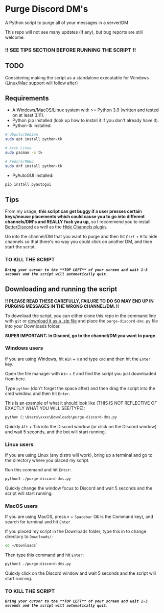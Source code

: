# Purge Discord DM's
A Python script to purge all of your messages in a server/DM

This repo will not see many updates (if any), but bug reports are still welcome.

### !! SEE TIPS SECTION BEFORE RUNNING THE SCRIPT !!

## TODO

Considering making the script as a standalone executable for Windows (Linux/Mac support will follow after)

## Requirements 

- A Windows/MacOS/Linux system with >= Python 3.9 (written and tested on at least 3.11).
- Python pip installed (look up how to install it if you don't already have it).
- Python-tk installed.
```bash
# Ubuntu/Debian
sudo apt install python-tk

# Arch Linux
sudo pacman -S tk

# Fedora/RHEL
sudo dnf install python-tk
```
- PyAutoGUI installed:
```bash
pip install pyautogui
```

## Tips

From my usage, **this script can get buggy if a user presses certain keys/mouse placements which could cause you to go into different channels/DM's and REALLY fuck you up,** so I recommend you to install [BetterDiscord](https://betterdiscord.app/) as well as the [Hide Channels plugin](https://betterdiscord.app/plugin/Hide%20Channels). 

Go into the channel/DM that you want to purge and then hit `Ctrl` + `H` to hide channels so that there's no way you could click on another DM, and then start the script.

### TO KILL THE SCRIPT

___`Bring your cursor to the **TOP LEFT** of your screen and wait 1-3 seconds and the script will automatically quit.`___

## Downloading and running the script

__!! PLEASE READ THESE CAREFULLY, FAILURE TO DO SO MAY END UP IN PURGING MESSAGES IN THE WRONG CHANNEL/DM. !!__

To download the script, you can either clone this repo in the command line with `git` or [download it as a .zip file](https://github.com/michaelScopic/purge-discord-dms/archive/refs/heads/main.zip) and place the `purge-discord-dms.py` file into your Downloads folder.

**SUPER IMPORTANT: In Discord, go to the channel/DM you want to purge.**

### Windows users

If you are using Windows, hit `Win` + `R` and type `cmd` and then hit the `Enter` key.

Open the file manager with `Win` + `E` and find the script you just downloaded from here.

Type `python` (don't forget the space after) and then drag the script into the cmd window, and then hit `Enter`.

This is an example of what it should look like (THIS IS NOT REFLECTIVE OF EXACTLY WHAT YOU WILL SEE/TYPE):
```cmd
python C:\Users\xxxx\Downloads\purge-discord-dms.py
```

Quickly `Alt` + `Tab` into the Discord window (or click on the Discord window) and wait 5 seconds, and the bot will start running.

### Linux users

If you are using Linux (any distro will work), bring up a terminal and go to the directory where you placed my script.

Run this command and hit `Enter`:
```sh
python3 ./purge-discord-dms.py
```

Quickly change the window focus to Discord and wait 5 seconds and the script will start running.

### MacOS users

If you are using MacOS, press `⌘` + `Spacebar` (⌘ is the Command key), and search for terminal and hit `Enter`.

If you placed my script in the Downloads folder, type this in to change directory to `Downloads/`:
```sh
cd ~/Downloads`
```

Then type this command and hit `Enter`:
```sh
python3 ./purge-discord-dms.py
```

Quickly click on the Discord window and wait 5 seconds and the script will start running.


### TO KILL THE SCRIPT

___`Bring your cursor to the **TOP LEFT** of your screen and wait 1-3 seconds and the script will automatically quit.`___
